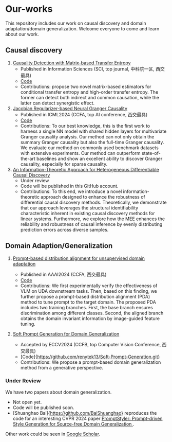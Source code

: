 # Our-works
This repository includes our work on causal discovery and domain adaptation/domain generalization.
Welcome everyone to come and learn about our work.

## Causal discovery

1. [Causality Detection with Matrix-based Transfer Entropy](https://www.sciencedirect.com/science/article/pii/S0020025522010830)
   - Published in Information Sciences (SCI, top journal, 中科院一区, 西交最具)
   - [Code](https://github.com/zwq2/MTE_causal.git)
   - Contributions: propose two novel matrix-based estimators for conditional transfer entropy and high-order transfer entropy.
     The former can detect both indirect and common causation, while the latter can detect synergistic effect. 
2. [Jacobian Regularizer-based Neural Granger Causality](https://openreview.net/forum?id=FG5hjRBtpm)
   - Published in ICML2024 (CCFA, top AI conference, 西交最具)
   - [Code](https://github.com/ElleZWQ/JRNGC.git)
   - Contributions: To our best knowledge, this is the first work to harness a single NN model with shared hidden layers for multivariate Granger causality analysis. Our method can not only obtain the summary Granger causality but also the full-time Granger causality. We evaluate our method on commonly used benchmark datasets with extensive experiments. Our method can
outperform state-of-the-art baselines and show an excellent ability to discover Granger causality, especially for sparse causality.
3. [An Information-Theoretic Approach for Heterogeneous Differentiable Causal Discovery](https://papers.ssrn.com/sol3/papers.cfm?abstract_id=4837242)
   - Under review
   - Code will be published in this GitHub account.
   - Contributions: To this end, we introduce a novel information-theoretic approach designed to enhance the robustness of differential causal discovery methods. Theoretically, we demonstrate that our approach leverages the structural identifiability characteristic inherent in existing causal discovery methods for linear systems. Furthermore, we explore how the MEE
enhances the reliability and robustness of causal inference by evenly distributing prediction errors across diverse samples.

## Domain Adaption/Generalization

1. [Prompt-based distribution alignment for unsupervised domain adaptation](https://ojs.aaai.org/index.php/AAAI/article/view/27830)
   - Published in AAAI2024 (CCFA, 西交最具)
   - [Code](https://github.com/BaiShuanghao/Prompt-based-Distribution-Alignment.git)
   - Contributions: We first experimentally verify the effectiveness of VLM on UDA downstream tasks. Then, based on this finding, we further propose a prompt-based distribution alignment (PDA) method to tune prompt to the target domain. The proposed PDA includes two training branches. First, the base branch ensures discrimination among different
classes. Second, the aligned branch obtains the domain invariant information by image-guided feature tuning.

2. [Soft Prompt Generation for Domain Generalization](https://arxiv.org/abs/2404.19286)
   - Accepted by ECCV2024 (CCFB, top Computer Vision Conference, 西交最具)
   - [Code]{https://github.com/renytek13/Soft-Prompt-Generation.git}
   - Contributions: We propose a prompt-based domain generalization method from a generative perspective.

### Under Review
We have two papers about domain generalization.
   -  Not open yet.
   - Code will be published soon. 
   - [Shuanghao Bai]{https://github.com/BaiShuanghao} reproduces the code for an interesting CVPR 2024 paper [PromptStyler: Prompt-driven Style Generation for Source-free Domain Generalization
](https://arxiv.org/abs/2307.15199).

Other work could be seen in [Google Scholar](https://scholar.google.com/citations?user=3Q_3PR8AAAAJ&hl=zh-CN).
  


